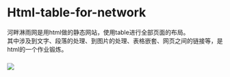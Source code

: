 # Html-table-for-network
河畔淋雨网是用html做的静态网站，使用table进行全部页面的布局。<br>
其中涉及到文字、段落的处理、到图片的处理、表格嵌套、网页之间的链接等，是html的一个作业锻炼。
### 
![](https://github.com/jingwhale/Html-table-for-network/raw/master/README.PNG)
